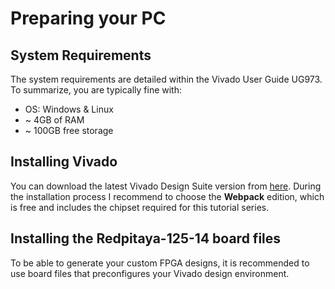 # Preparing your PC
## System Requirements
The system requirements are detailed within the Vivado User Guide UG973. To summarize, you are typically fine with:
* OS: Windows & Linux
* ~ 4GB of RAM
* ~ 100GB free storage 

## Installing Vivado
You can download the latest Vivado Design Suite version from [here](https://www.xilinx.com/support/download.html). During the installation process I recommend to choose the **Webpack** edition, which is free and includes the chipset required for this tutorial series. 

## Installing the Redpitaya-125-14 board files
To be able to generate your custom FPGA designs, it is recommended to use board files that preconfigures your Vivado design environment. 
